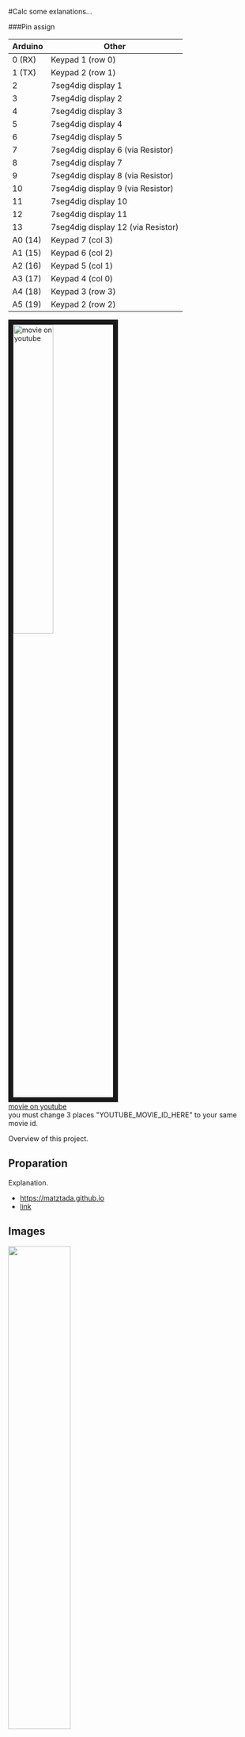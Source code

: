 #Calc
some exlanations...  


###Pin assign

Arduino|Other  
--- | ---   
0 (RX) | Keypad 1 (row 0)    
1 (TX) | Keypad 2 (row 1)  
2 | 7seg4dig display 1  
3 | 7seg4dig display 2   
4 | 7seg4dig display 3   
5 | 7seg4dig display 4   
6 | 7seg4dig display 5   
7 | 7seg4dig display 6 (via Resistor)      
8 | 7seg4dig display 7    
9 | 7seg4dig display 8 (via Resistor)    
10 | 7seg4dig display 9 (via Resistor)    
11 | 7seg4dig display 10   
12 | 7seg4dig display 11   
13 | 7seg4dig display 12 (via Resistor)    
A0 (14) | Keypad 7 (col 3)  
A1 (15) | Keypad 6 (col 2)  
A2 (16) | Keypad 5 (col 1)  
A3 (17) | Keypad 4 (col 0)  
A4 (18) | Keypad 3 (row 3)  
A5 (19) | Keypad 2 (row 2)  


<a href="http://www.youtube.com/watch?feature=player_embedded&v=YOUTUBE_MOVIE_ID_HERE
" target="_blank"><img src="http://img.youtube.com/vi/YOUTUBE_MOVIE_ID_HERE/0.jpg " 
alt="movie on youtube" width=40% border="10" /></a>  
[movie on youtube](https://www.youtube.com/watch?v=YOUTUBE_MOVIE_ID_HERE)  
you must change 3 places "YOUTUBE_MOVIE_ID_HERE" to your same movie id.

Overview of this project.

## Proparation
Explanation.  

* <https://matztada.github.io>  
* [link](https://matztada.github.io)

## Images

<a><img src="https://matztada.github.io/images/logo.jpg" alt="" width=50%></a>  
